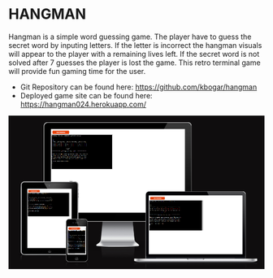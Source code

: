 # HANGMAN
Hangman is a simple word guessing game. The player have to guess the secret word by inputing letters. If the letter is incorrect the hangman visuals will appear to the player with a remaining lives left. If the secret word is not solved after 7 guesses the player is lost the game. This retro terminal game will provide fun gaming time for the user.

* Git Repository can be found here: https://github.com/kbogar/hangman
* Deployed game site can be found here: https://hangman024.herokuapp.com/

![](/assets/images/screenshot.png)